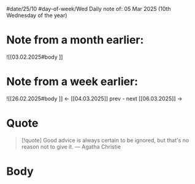 
#date/25/10
#day-of-week/Wed
Daily note of: 05 Mar 2025 (10th Wednesday of the year)

# Note from a month earlier:
![[03.02.2025#body ]]

# Note from a week earlier:
![[26.02.2025#body ]]
 <- [[04.03.2025]] prev - next [[06.03.2025]] ->
# Quote

> [!quote] Good advice is always certain to be ignored, but that's no reason not to give it.
> — Agatha Christie
# Body

